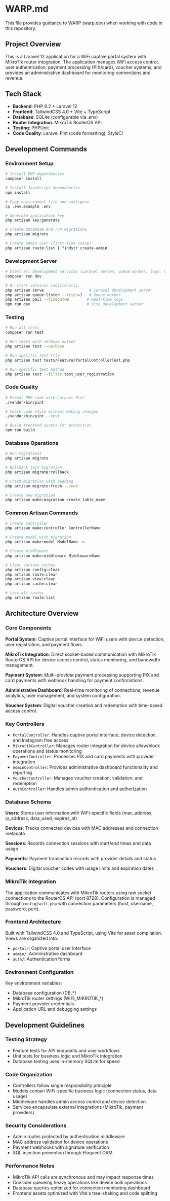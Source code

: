 # WARP.md

This file provides guidance to WARP (warp.dev) when working with code in this repository.

## Project Overview

This is a Laravel 12 application for a WiFi captive portal system with MikroTik router integration. The application manages WiFi access control, user authentication, payment processing (PIX/card), voucher systems, and provides an administrative dashboard for monitoring connections and revenue.

## Tech Stack

- **Backend**: PHP 8.2 + Laravel 12
- **Frontend**: TailwindCSS 4.0 + Vite + TypeScript
- **Database**: SQLite (configurable via .env)
- **Router Integration**: MikroTik RouterOS API
- **Testing**: PHPUnit
- **Code Quality**: Laravel Pint (code formatting), StyleCI

## Development Commands

### Environment Setup
```bash
# Install PHP dependencies
composer install

# Install JavaScript dependencies
npm install

# Copy environment file and configure
cp .env.example .env

# Generate application key
php artisan key:generate

# Create database and run migrations
php artisan migrate

# Create admin user (first-time setup)
php artisan route:list | findstr create-admin
```

### Development Server
```bash
# Start all development services (Laravel server, queue worker, logs, Vite)
composer run dev

# Or start services individually:
php artisan serve                    # Laravel development server
php artisan queue:listen --tries=1   # Queue worker
php artisan pail --timeout=0        # Real-time logs
npm run dev                         # Vite development server
```

### Testing
```bash
# Run all tests
composer run test

# Run tests with verbose output
php artisan test --verbose

# Run specific test file
php artisan test tests/Feature/PortalControllerTest.php

# Run specific test method
php artisan test --filter test_user_registration
```

### Code Quality
```bash
# Format PHP code with Laravel Pint
./vendor/bin/pint

# Check code style without making changes
./vendor/bin/pint --test

# Build frontend assets for production
npm run build
```

### Database Operations
```bash
# Run migrations
php artisan migrate

# Rollback last migration
php artisan migrate:rollback

# Fresh migration with seeding
php artisan migrate:fresh --seed

# Create new migration
php artisan make:migration create_table_name
```

### Common Artisan Commands
```bash
# Create controller
php artisan make:controller ControllerName

# Create model with migration
php artisan make:model ModelName -m

# Create middleware
php artisan make:middleware MiddlewareName

# Clear various caches
php artisan config:clear
php artisan route:clear
php artisan view:clear
php artisan cache:clear

# List all routes
php artisan route:list
```

## Architecture Overview

### Core Components

**Portal System**: Captive portal interface for WiFi users with device detection, user registration, and payment flows.

**MikroTik Integration**: Direct socket-based communication with MikroTik RouterOS API for device access control, status monitoring, and bandwidth management.

**Payment System**: Multi-provider payment processing supporting PIX and card payments with webhook handling for payment confirmations.

**Administrative Dashboard**: Real-time monitoring of connections, revenue analytics, user management, and system configuration.

**Voucher System**: Digital voucher creation and redemption with time-based access control.

### Key Controllers

- `PortalController`: Handles captive portal interface, device detection, and Instagram free access
- `MikrotikController`: Manages router integration for device allow/block operations and status monitoring  
- `PaymentController`: Processes PIX and card payments with provider integration
- `AdminController`: Provides administrative dashboard functionality and reporting
- `VoucherController`: Manages voucher creation, validation, and redemption
- `AuthController`: Handles admin authentication and authorization

### Database Schema

**Users**: Stores user information with WiFi-specific fields (mac_address, ip_address, data_used, expires_at)

**Devices**: Tracks connected devices with MAC addresses and connection metadata

**Sessions**: Records connection sessions with start/end times and data usage

**Payments**: Payment transaction records with provider details and status

**Vouchers**: Digital voucher codes with usage limits and expiration dates

### MikroTik Integration

The application communicates with MikroTik routers using raw socket connections to the RouterOS API (port 8728). Configuration is managed through `config/wifi.php` with connection parameters (host, username, password, port).

### Frontend Architecture  

Built with TailwindCSS 4.0 and TypeScript, using Vite for asset compilation. Views are organized into:
- `portal/`: Captive portal user interface
- `admin/`: Administrative dashboard  
- `auth/`: Authentication forms

### Environment Configuration

Key environment variables:
- Database configuration (DB_*)
- MikroTik router settings (WIFI_MIKROTIK_*)
- Payment provider credentials
- Application URL and debugging settings

## Development Guidelines

### Testing Strategy
- Feature tests for API endpoints and user workflows
- Unit tests for business logic and MikroTik integration
- Database testing uses in-memory SQLite for speed

### Code Organization
- Controllers follow single responsibility principle
- Models contain WiFi-specific business logic (connection status, data usage)
- Middleware handles admin access control and device detection
- Services encapsulate external integrations (MikroTik, payment providers)

### Security Considerations
- Admin routes protected by authentication middleware
- MAC address validation for device operations  
- Payment webhooks with signature verification
- SQL injection prevention through Eloquent ORM

### Performance Notes
- MikroTik API calls are synchronous and may impact response times
- Consider queueing heavy operations like device bulk operations
- Database queries optimized for connection monitoring dashboard
- Frontend assets optimized with Vite's tree-shaking and code splitting